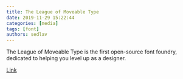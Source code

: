 ```yaml
---
title: The League of Moveable Type
date: 2019-11-29 15:22:44
categories: [media]
tags: [font]
authors: sedlav
---
```


The League of Moveable Type is the first open-source font foundry, dedicated to helping you level up as a designer.

[Link](https://www.theleagueofmoveabletype.com)
